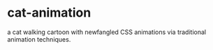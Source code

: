 # cat-animation

 a cat walking cartoon with newfangled CSS animations  via traditional animation techniques. 
